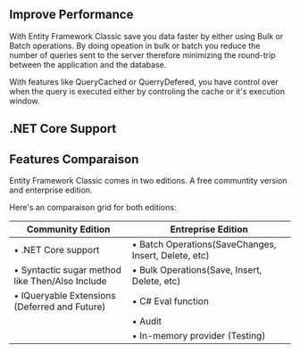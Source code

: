 ## Improve Performance
With Entity Framework Classic save you data faster by either using Bulk or Batch operations. By doing opeation in bulk or batch you reduce the number of queries sent to the server therefore minimizing the round-trip between the application and the database.

With features like QueryCached or QuerryDefered, you have control over when the query is executed either by controling the cache or it's execution window.

## .NET Core Support

## Features Comparaison
Entity Framework Classic comes in two editions. A free communtity version and enterprise edition.

Here's an comparaison grid for both editions:

|Community Edition |Entreprise Edition|
|------------ | -------------|
|•	.NET Core support|•	Batch Operations(SaveChanges, Insert, Delete, etc)|
|•	Syntactic sugar method like Then/Also Include|•	Bulk Operations(Save, Insert, Delete, etc)|
|•	IQueryable Extensions (Deferred and Future)|•	C# Eval function|
||•	Audit|
||•	In-memory provider (Testing)|

